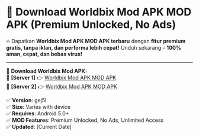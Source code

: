 # 🚀 Download Worldbix Mod APK MOD APK (Premium Unlocked, No Ads)  

🔥 Dapatkan **Worldbix Mod APK MOD APK terbaru** dengan **fitur premium gratis, tanpa iklan, dan performa lebih cepat!** Unduh sekarang – **100% aman, cepat, dan bebas virus!**  

---


🔽 **Download Worldbix Mod APK:**  
🔹 **[Server 1]** 👉 [Worldbix Mod APK MOD APK](https://apkcomod.com?title=Worldbix_Mod_APK)  
🔹 **[Server 2]** 👉 [Worldbix Mod APK MOD APK](https://apkcomod.com?title=Worldbix_Mod_APK)  


✅ **Version**: gej5l  
✅ **Size**: Varies with device  
✅ **Requires**: Android 5.0+  
✅ **MOD Features**: Premium Unlocked, No Ads, Unlimited Access  
✅ **Updated**: [Current Date]  